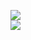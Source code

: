 [![](https://img.shields.io/badge/Made%20With-Github%20Spray-lightgrey.svg?style=for-the-badge&logo=github)](https://github.com/Annihil/github-spray#6199)  
[![](https://i.imgur.com/2DrTn0Z.gif)](https://github.com/Annihil/github-spray)